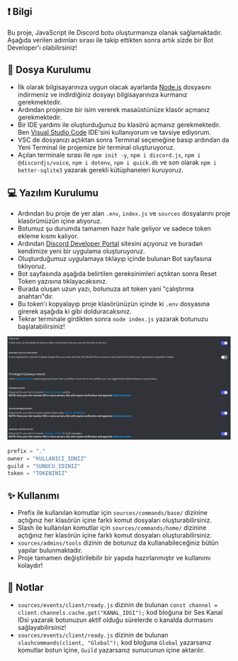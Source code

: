 ## ❗ Bilgi
Bu proje, JavaScript ile Discord botu oluşturmanıza olanak sağlamaktadır. Aşağıda verilen adımları sırası ile takip ettikten sonra artık sizde bir Bot Developer'ı olabilirsiniz!

## 📁 Dosya Kurulumu
- İlk olarak bilgisayarınıza uygun olacak ayarlarda [Node.js](https://nodejs.org/en) dosyasını indirmeniz ve indirdiğiniz dosyayı bilgisayarınıza kurmanız gerekmektedir.
- Ardından projenize bir isim vererek masaüstünüze klasör açmanız gerekmektedir.
- Bir IDE yardımı ile oluşturduğunuz bu klasörü açmanız gerekmektedir. Ben [Visual Studio Code](https://code.visualstudio.com) IDE'sini kullanıyorum ve tavsiye ediyorum.
- VSC de dosyanızı açtıktan sonra Terminal seçeneğine basıp ardından da Yeni Terminal ile projemize bir terminal oluşturuyoruz.
- Açılan terminale sırası ile `npm init -y`, `npm i discord.js`, `npm i @discordjs/voice`, `npm i dotenv`, `npm i quick.db` ve son olarak `npm i better-sqlite3` yazarak gerekli kütüphaneleri kuruyoruz.

## 💻 Yazılım Kurulumu
- Ardından bu proje de yer alan `.env`, `index.js` ve `sources` dosyalarını proje klasörümüzün içine atıyoruz.
- Botumuz şu durumda tamamen hazır hale geliyor ve sadece token ekleme kısmı kalıyor.
- Ardından [Discord Developer Portal](https://discord.com/developers/applications) sitesini açıyoruz ve buradan kendimize yeni bir uygulama oluşturuyoruz.
- Oluşturduğumuz uygulamaya tıklayıp içinde bulunan Bot sayfasına tıklıyoruz.
- Bot sayfasında aşağıda belirtilen gereksinimleri açtıktan sonra Reset Token yazısına tıklayacaksınız.
- Burada oluşan uzun yazı, botunuza ait token yani "çalıştırma anahtarı"dır.
- Bu token'ı kopyalayıp proje klasörünüzün içinde ki `.env` dosyasına girerek aşağıda ki gibi dolduracaksınız.
- Tekrar terminale girdikten sonra `node index.js` yazarak botunuzu başlatabilirsiniz!

<img src="https://github.com/ahmetalpcinar/ahmetalpcinar/blob/main/PNG/image1DC.png">

```javascript
prefix = "."
owner = "KULLANICI_IDNIZ"
guild = "SUNUCU_IDINIZ"
token = "TOKENINIZ"
```

## ✨ Kullanımı
- Prefix ile kullanılan komutlar için `sources/commands/base/` dizinine açtığınız her klasörün içine farklı komut dosyaları oluşturabilirsiniz.
- Slash ile kullanılan komutlar için `sources/commands/home/` dizinine açtığınız her klasörün içine farklı komut dosyaları oluşturabilirsiniz.
- `sources/admins/tools` dizinin de botunuz da kullanabileceğiniz bütün yapılar bulunmaktadır.
- Proje tamamen değiştirilebilir bir yapıda hazırlanmıştır ve kullanımı kolaydır!

## 🎉 Notlar
- `sources/events/client/ready.js` dizinin de bulunan `const channel = client.channels.cache.get("KANAL_IDSI");` kod bloğuna bir Ses Kanal IDsi yazarak botunuzun aktif olduğu sürelerde o kanalda durmasını sağlayabilirsiniz!
- `sources/events/client/ready.js` dizinin de bulunan `slashcommands(client, "Global");` kod bloğuna `Global` yazarsanız komutlar botun içine, `Guild` yazarsanız sunucunun içine aktarılır.
